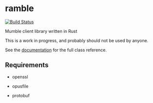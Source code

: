 # ramble

[![Build Status](https://travis-ci.org/her001/ramble.svg?branch=master)](https://travis-ci.org/her001/ramble)

Mumble client library written in Rust

This is a work in progress, and probably should not be used by anyone.

See the [documentation](https://her001.github.io/ramble) for the full class reference.

## Requirements

* openssl

* opusfile

* protobuf


